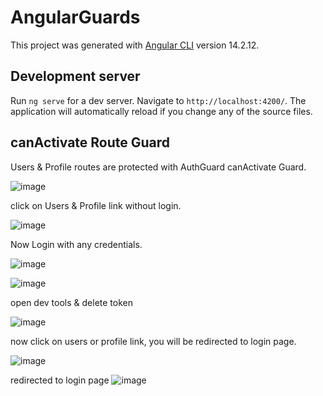 # AngularGuards

This project was generated with [Angular CLI](https://github.com/angular/angular-cli) version 14.2.12.

## Development server

Run `ng serve` for a dev server. Navigate to `http://localhost:4200/`. The application will automatically reload if you change any of the source files.

## canActivate Route Guard
Users & Profile routes are protected with AuthGuard canActivate Guard.

![image](https://github.com/shubham-mhatre/angular-guards/assets/55918816/d4d3ff63-9ce2-4129-a7a7-460b8b91485c)

click on Users & Profile link without login.

![image](https://github.com/shubham-mhatre/angular-guards/assets/55918816/4459d856-3792-443f-bd69-afe5586f7965)

Now Login with any credentials.

![image](https://github.com/shubham-mhatre/angular-guards/assets/55918816/2ae092c2-68dd-4392-8897-fffb3e41da01)

![image](https://github.com/shubham-mhatre/angular-guards/assets/55918816/4e5b890b-dfd2-4a79-b299-bbb0ba4040e5)

open dev tools & delete token

![image](https://github.com/shubham-mhatre/angular-guards/assets/55918816/d36c000d-fbc0-411c-8722-3bcae59a39a6)

now click on users or profile link, you will be redirected to login page.

![image](https://github.com/shubham-mhatre/angular-guards/assets/55918816/77cbcb86-3679-44c2-8898-36ab9c3630e1)

redirected to login page
![image](https://github.com/shubham-mhatre/angular-guards/assets/55918816/c7f7e340-c600-44a1-81ae-ea9b91e985ff)

